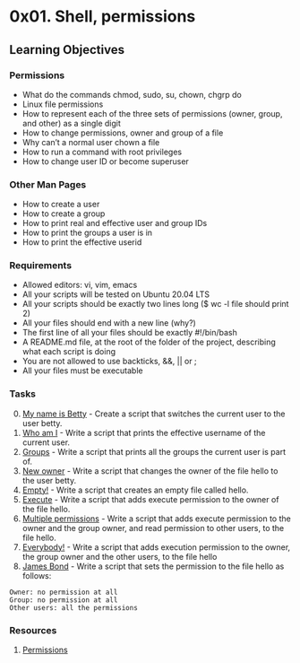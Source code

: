# 0x01. Shell, permissions

## Learning Objectives

### Permissions

- What do the commands chmod, sudo, su, chown, chgrp do
- Linux file permissions
- How to represent each of the three sets of permissions (owner, group, and other) as a single digit
- How to change permissions, owner and group of a file
- Why can’t a normal user chown a file
- How to run a command with root privileges
- How to change user ID or become superuser

### Other Man Pages

- How to create a user
- How to create a group
- How to print real and effective user and group IDs
- How to print the groups a user is in
- How to print the effective userid

### Requirements

- Allowed editors: vi, vim, emacs
- All your scripts will be tested on Ubuntu 20.04 LTS
- All your scripts should be exactly two lines long ($ wc -l file should print 2)
- All your files should end with a new line (why?)
- The first line of all your files should be exactly #!/bin/bash
- A README.md file, at the root of the folder of the project, describing what each script is doing
- You are not allowed to use backticks, &&, || or ;
- All your files must be executable

### Tasks

0. [My name is Betty](0-iam_betty) - Create a script that switches the current user to the user betty.
1. [Who am I](1-who_am_i) - Write a script that prints the effective username of the current user.
2. [Groups](2-groups) - Write a script that prints all the groups the current user is part of.
3. [New owner](3-new_owner) - Write a script that changes the owner of the file hello to the user betty.
4. [Empty!](4-empty) - Write a script that creates an empty file called hello.
5. [ Execute](5-execute) - Write a script that adds execute permission to the owner of the file hello.
6. [Multiple permissions](6-multiple_permissions) - Write a script that adds execute permission to the owner and the group owner, and read permission to other users, to the file hello.
7. [Everybody!](7-everybody) - Write a script that adds execution permission to the owner, the group owner and the other users, to the file hello
8. [James Bond](8-James_Bond) - Write a script that sets the permission to the file hello as follows:
```shell
Owner: no permission at all
Group: no permission at all
Other users: all the permissions
```





### Resources

1. [Permissions](http://linuxcommand.org/lc3_lts0090.php)


